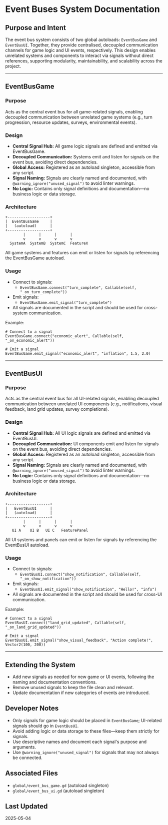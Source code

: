 # Event Buses System Documentation

## Purpose and Intent

The event bus system consists of two global autoloads: `EventBusGame` and `EventBusUI`. Together, they provide centralised, decoupled communication channels for game logic and UI events, respectively. This design enables unrelated systems and components to interact via signals without direct references, supporting modularity, maintainability, and scalability across the project.

---

## EventBusGame

### Purpose
Acts as the central event bus for all game-related signals, enabling decoupled communication between unrelated game systems (e.g., turn progression, resource updates, surveys, environmental events).

### Design
- **Central Signal Hub:** All game logic signals are defined and emitted via EventBusGame.
- **Decoupled Communication:** Systems emit and listen for signals on the event bus, avoiding direct dependencies.
- **Global Access:** Registered as an autoload singleton, accessible from any script.
- **Signal Naming:** Signals are clearly named and documented, with `@warning_ignore("unused_signal")` to avoid linter warnings.
- **No Logic:** Contains only signal definitions and documentation—no business logic or data storage.

### Architecture
```
+-------------------+
|  EventBusGame     |
|   (autoload)      |
+-------------------+
        |      |      |      |
        v      v      v      v
  SystemA  SystemB  SystemC  FeatureX
```
All game systems and features can emit or listen for signals by referencing the EventBusGame autoload.

### Usage
- Connect to signals:
  - `EventBusGame.connect("turn_complete", Callable(self, "_on_turn_complete"))`
- Emit signals:
  - `EventBusGame.emit_signal("turn_complete")`
- All signals are documented in the script and should be used for cross-system communication.

Example:
```gdscript
# Connect to a signal
EventBusGame.connect("economic_alert", Callable(self, "_on_economic_alert"))

# Emit a signal
EventBusGame.emit_signal("economic_alert", "inflation", 1.5, 2.0)
```

---

## EventBusUI

### Purpose
Acts as the central event bus for all UI-related signals, enabling decoupled communication between unrelated UI components (e.g., notifications, visual feedback, land grid updates, survey completions).

### Design
- **Central Signal Hub:** All UI logic signals are defined and emitted via EventBusUI.
- **Decoupled Communication:** UI components emit and listen for signals on the event bus, avoiding direct dependencies.
- **Global Access:** Registered as an autoload singleton, accessible from any script.
- **Signal Naming:** Signals are clearly named and documented, with `@warning_ignore("unused_signal")` to avoid linter warnings.
- **No Logic:** Contains only signal definitions and documentation—no business logic or data storage.

### Architecture
```
+-------------------+
|   EventBusUI      |
|   (autoload)      |
+-------------------+
        |      |      |      |
        v      v      v      v
   UI A    UI B   UI C   FeaturePanel
```
All UI systems and panels can emit or listen for signals by referencing the EventBusUI autoload.

### Usage
- Connect to signals:
  - `EventBusUI.connect("show_notification", Callable(self, "_on_show_notification"))`
- Emit signals:
  - `EventBusUI.emit_signal("show_notification", "Hello!", "info")`
- All signals are documented in the script and should be used for cross-UI communication.

Example:
```gdscript
# Connect to a signal
EventBusUI.connect("land_grid_updated", Callable(self, "_on_land_grid_updated"))

# Emit a signal
EventBusUI.emit_signal("show_visual_feedback", "Action complete!", Vector2(100, 200))
```

---

## Extending the System
- Add new signals as needed for new game or UI events, following the naming and documentation conventions.
- Remove unused signals to keep the file clean and relevant.
- Update documentation if new categories of events are introduced.

## Developer Notes
- Only signals for game logic should be placed in `EventBusGame`; UI-related signals should go in `EventBusUI`.
- Avoid adding logic or data storage to these files—keep them strictly for signals.
- Use descriptive names and document each signal's purpose and arguments.
- Use `@warning_ignore("unused_signal")` for signals that may not always be connected.

## Associated Files
- `global/event_bus_game.gd` (autoload singleton)
- `global/event_bus_ui.gd` (autoload singleton)

## Last Updated
2025-05-04 